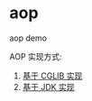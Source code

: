 # aop
aop demo

AOP 实现方式:

1. [基于 CGLIB 实现](http://ihongqiqu.com/2016/12/24/aop/)
2. [基于 JDK 实现](http://ihongqiqu.com/2016/12/26/AOP-JDK/)
